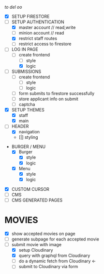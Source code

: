 _to del oo_

- [x] SETUP FIRESTORE
- [ ] SETUP AUTHENTICATION
  - [x] master account // read,write
  - [ ] minion account // read
  - [x] restrict staff routes
  - [ ] restrict access to firestore
- [ ] LOG IN PAGE
  - [ ] create frontend
    - [ ] style
    - [x] logic
- [ ] SUBMISSIONS
  - [ ] create frontend
    - [ ] style
    - [ ] logic
  - [ ] form submits to firestore successfully
  - [ ] store applicant info on submit
  - [ ] captcha
- [x] SETUP THEMES
  - [x] staff
  - [x] main
- [ ] HEADER
  - [x] navigation
  - [|] styling
- BURGER / MENU
  - [x] Burger
    - [x] style
    - [x] logic
  - [x] Menu
    - [x] style
    - [x] logic
- [x] CUSTOM CURSOR
- [ ] CMS
- [ ] CMS GENERATED PAGES

# MOVIES

- [x] show accepted movies on page
- [ ] generate subpage for each accepted movie
- [ ] submit movie with image
  - [x] setup Cloudinary
  - [x] query with graphql from Cloudinary
  - [ ] do a dynamic fetch from Cloudinary <-
  - [ ] submit to Cloudinary via form
